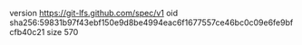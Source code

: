 version https://git-lfs.github.com/spec/v1
oid sha256:59831b97f43ebf150e9d8be4994eac6f1677557ce46bc0c09e6fe9bfcfb40c21
size 570
